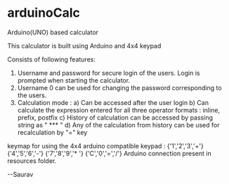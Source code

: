 # arduinoCalc
Arduino(UNO) based calculator 

This calculator is built using Arduino and 4x4 keypad 

Consists of following features: 

1) Username and password for secure login of the users. Login is prompted when starting the calculator.
2) Username 0 can be used for changing the password corresponding to the users.
3) Calculation mode :
  a) Can be accessed after the user login
  b) Can calculate the expression entered for all three operator formats : inline, prefix, postfix
  c) History of calculation can be accessed by passing string as " *** "
  d) Any of the calculation from history can be used for recalculation by "=" key
                      
keymap for using the 4x4 arduino compatible keypad :  {'1','2','3','+'}
                                                      {'4','5','6','-'}
                                                      {'7','8','9','* '}
                                                      {'C','0','=','/'}
Arduino connection present in resources folder.

--Saurav 

  


                      
